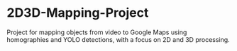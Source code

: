 # 2D3D-Mapping-Project
Project for mapping objects from video to Google Maps using homographies and YOLO detections, with a focus on 2D and 3D processing.
